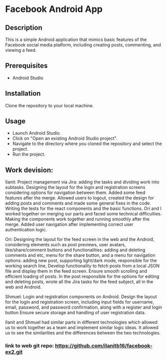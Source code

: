 # Facebook Android App

## Description
This is a simple Android application that mimics basic features of the Facebook social media platform, including creating posts, commenting, and viewing a feed.

## Prerequisites
- Android Studio

## Installation
Clone the repository to your local machine.

## Usage 

- Launch Android Studio.
- Click on "Open an existing Android Studio project".
- Navigate to the directory where you cloned the repository and select the project.
- Run the project.


## Work devision:

Ilanit: Project management via Jira: adding the tasks and dividing work into subtasks. Designing the layout for the login and registration screens considering options for navigation between them. Added some feed features after the merge. Allowed users to logout, created the design for adding posts and comments and made some general fixes in the code. Writing the tests for the react components and the basic functions.
Ori and I worked together on merging our parts and faced some technical difficulties. Making the components work together and running smoothly after the merge. Added user navigation after implementing correct user authentication logic.

Ori: Designing the layout for the feed screen in the web and the Android, considering elements such as post previews, user avatars, like/share/comment buttons and functionalities: adding and deleting comments and etc, menu for the share button, and a menu for navigation options: adding new post, supporting light/dark mode, responsible for the working search line, Develop functionality to fetch posts from a local JSON file and display them in the feed screen. Ensure smooth scrolling and efficient loading of posts. In the post responsible for the options for editing and deleting posts, wrote all the Jira tasks for the feed subject, all in the web and Android.

Shmuel: Login and registration components on Android. Design the layout for the login and registration screen, including input fields for username, email, password, and password confirmation, along with a register and login button Ensure secure storage and handling of user registration data.

Ilanit and Shmuel had similar parts in different technologies which allowed us to work together as a team and implement similar logic ideas. It allowed us to see the similarities and the differences between the two technologies.

### link to web git repo: https://github.com/ilanitb16/facebook-ex2.git

